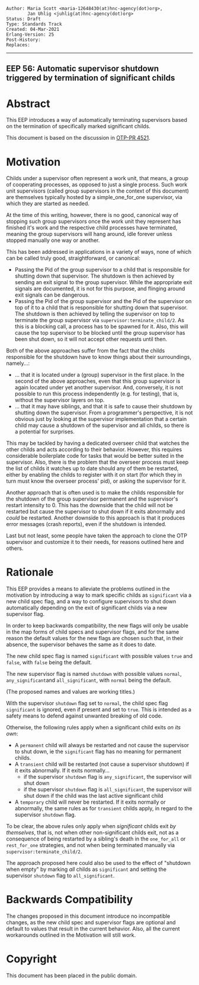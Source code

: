     Author: Maria Scott <maria-12648430(at)hnc-agency(dot)org>,
            Jan Uhlig <juhlig(at)hnc-agency(dot)org>
    Status: Draft
    Type: Standards Track
    Created: 04-Mar-2021
    Erlang-Version: 25
    Post-History:
    Replaces:
****
EEP 56: Automatic supervisor shutdown triggered by termination of significant childs
----



Abstract
========

This EEP introduces a way of automatically terminating supervisors based
on the termination of specifically marked significant childs.

This document is based on the discussion in [OTP-PR 4521][].



Motivation
==========

Childs under a supervisor often represent a work unit, that means, a group
of cooperating processes, as opposed to just a single process. Such work
unit supervisors (called group supervisors in the context of this document)
are themselves typically hosted by a simple\_one\_for\_one supervisor, via
which they are started as needed.

At the time of this writing, however, there is no good, canonical way of
stopping such group supervisors once the work unit they represent has
finished it's work and the respective child processes have terminated,
meaning the group supervisors will hang around, idle forever unless
stopped manually one way or another.

This has been addressed in applications in a variety of ways, none of which
can be called truly good, straightforward, or canonical:

* Passing the Pid of the group supervisor to a child that is responsible for
  shutting down that supervisor. The shutdown is then achieved by sending
  an exit signal to the group supervisor. While the appropriate exit signals
  are documented, it is not for this purpose, and flinging around exit signals
  can be dangerous.
* Passing the Pid of the group supervisor and the Pid of the supervisor on top
  of it to a child that is responsible for shutting down that supervisor.
  The shutdown is then achieved by telling the supervisor on top to terminate
  the group supervisor via `supervisor:terminate_child/2`. As this is a
  blocking call, a process has to be spawned for it. Also, this will cause
  the top supervisor to be blocked until the group supervisor has been shut
  down, so it will not accept other requests until then.

Both of the above approaches suffer from the fact that the childs responsible
for the shutdown have to know things about their surroundings, namely...:

* ... that it is located under a (group) supervisor in the first place. In the
  second of the above approaches, even that this group supervisor is again
  located under yet another supervisor. And, conversely, it is not possible
  to run this process independently (e.g. for testing), that is, without
  the supervisor layers on top.
* ... that it may have siblings, and that it is safe to cause their shutdown
  by shutting down the supervisor. From a programmer's perspective, it is not
  obvious just by looking at the supervisor implementation that a certain
  child may cause a shutdown of the supervisor and all childs, so there is
  a potential for surprises.

This may be tackled by having a dedicated overseer child that watches the
other childs and acts according to their behavior. However, this requires
considerable boilerplate code for tasks that would be better suited in the
supervisor. Also, there is the problem that the overseer process must keep
the list of childs it watches up to date should any of them be restarted,
either by enabling the childs to register with it on start (for which they
in turn must know the overseer process' pid), or asking the supervisor
for it.

Another approach that is often used is to make the childs responsible for
the shutdown of the group supervisor permanent and the supervisor's restart
intensity to 0. This has the downside that the child will not be restarted
but cause the supervisor to shut down if it exits abnormally and _could_
be restarted. Another downside to this approach is that it produces error
messages (crash reports), even if the shutdown is intended.

Last but not least, some people have taken the approach to clone the OTP
supervisor and customize it to their needs, for reasons outlined here and
others.



Rationale
=========

This EEP provides a means to alleviate the problems outlined in the
motivation by introducing a way to mark specific childs as `significant`
via a new child spec flag, and a way to configure supervisors to shut down
automatically depending on the exit of significant childs via a new
supervisor flag.

In order to keep backwards compatibility, the new flags will only be usable
in the map forms of child specs and supervisor flags, and for the same reason
the default values for the new flags are chosen such that, in their absence,
the supervisor behaves the same as it does to date.

The new child spec flag is named `significant` with possible values `true` and
`false`, with `false` being the default.

The new supervisor flag is named `shutdown` with possible values `normal`,
`any_significant`and `all_significant`, with `normal` being the default.

(The proposed names and values are working titles.)

With the supervisor `shutdown` flag set to `normal`, the child spec flag
`significant` is ignored, even if present and set to `true`. This is intended
as a safety means to defend against unwanted breaking of old code.

Otherwise, the following rules apply when a significant child exits _on its
own_:

* A `permanent` child will always be restarted and not cause the supervisor to
  shut down, ie the `significant` flag has no meaning for permanent childs.
 * A `transient` child will be restarted (not cause a supervisor shutdown)
   if it exits abnormally. If it exits normally...
   * if the supervisor `shutdown` flag is `any_significant`, the supervisor
     will shut down
   * if the supervisor `shutdown` flag is `all_significant`, the supervisor
     will shut down if the child was the last active significant child
* A `temporary` child will never be restarted. If it exits normally or
  abnormally, the same rules as for `transient` childs apply, in regard to
  the supervisor `shutdown` flag.

To be clear, the above rules only apply when _significant_ childs exit
_by themselves_, that is, not when other non-significant childs exit,
not as a consequence of being restarted by a sibling's death in the
`one_for_all` or `rest_for_one` strategies, and not when being terminated
manually via `supervisor:terminate_child/2`.

The approach proposed here could also be used to the effect of "shutdown when
empty" by marking _all_ childs as `significant` and setting the supervisor
`shutdown` flag to `all_significant`.



Backwards Compatibility
=======================

The changes proposed in this document introduce no incompatible changes, as
the new child spec and supervisor flags are optional and default to values
that result in the current behavior. Also, all the current workarounds
outlined in the Motivation will still work.



[OTP-PR 4521]: https://github.com/erlang/otp/pull/4521
    "supervisor: add restart type intrinsic #4521"



Copyright
=========

This document has been placed in the public domain.



[EmacsVar]: <> "Local Variables:"
[EmacsVar]: <> "mode: indented-text"
[EmacsVar]: <> "indent-tabs-mode: nil"
[EmacsVar]: <> "sentence-end-double-space: t"
[EmacsVar]: <> "fill-column: 70"
[EmacsVar]: <> "coding: utf-8"
[EmacsVar]: <> "End:"
[VimVar]: <> " vim: set fileencoding=utf-8 expandtab shiftwidth=4 softtabstop=4: "
